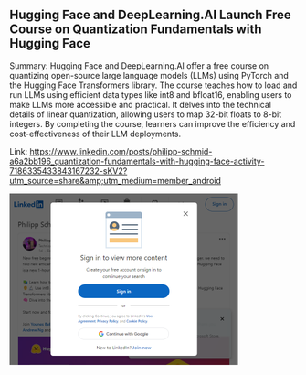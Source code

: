 ## Hugging Face and DeepLearning.AI Launch Free Course on Quantization Fundamentals with Hugging Face
Summary: Hugging Face and DeepLearning.AI offer a free course on quantizing open-source large language models (LLMs) using PyTorch and the Hugging Face Transformers library. The course teaches how to load and run LLMs using efficient data types like int8 and bfloat16, enabling users to make LLMs more accessible and practical. It delves into the technical details of linear quantization, allowing users to map 32-bit floats to 8-bit integers. By completing the course, learners can improve the efficiency and cost-effectiveness of their LLM deployments.

Link: https://www.linkedin.com/posts/philipp-schmid-a6a2bb196_quantization-fundamentals-with-hugging-face-activity-7186335433843167232-sKV2?utm_source=share&amp;utm_medium=member_android

<img src="/img/17cf3239-820e-4aed-9dac-6b94fe846667.png" width="400" />
<br/><br/>
